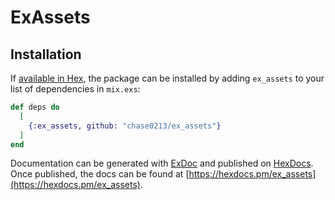 # ExAssets

## Installation

If [available in Hex](https://hex.pm/docs/publish), the package can be installed
by adding `ex_assets` to your list of dependencies in `mix.exs`:

```elixir
def deps do
  [
    {:ex_assets, github: "chase0213/ex_assets"}
  ]
end
```

Documentation can be generated with [ExDoc](https://github.com/elixir-lang/ex_doc)
and published on [HexDocs](https://hexdocs.pm). Once published, the docs can
be found at [https://hexdocs.pm/ex_assets](https://hexdocs.pm/ex_assets).

